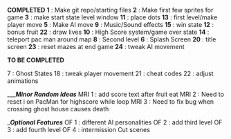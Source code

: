 __________COMPLETED__________
**1** : Make git repo/starting files
**2** : Make first few sprites for game
**3** : make start state level window
**11** : place dots
**13** : first level/make player move
**5** : Make AI move
**9** : Music/Sound effects
**15** : win state
**12** : bonus fruit
**22** : draw lives
**10** : High Score system/game over state
**14** : teleport pac man around map
**8** : Second level
**6** : Splash Screen
**20** : title screen
**23** : reset mazes at end game
**24** : tweak AI movement

__________TO BE COMPLETED__________




7 : Ghost States
18 : tweak player movement
21 : cheat codes
22 : adjust animations




__________Minor Random Ideas_______
MRI 1 : add score text after fruit eat
MRI 2 : Need to reset i on PacMan for highscore while loop
MRI 3 : Need to fix bug when crossing ghost house causes death

__________Optional Features_________
OF 1 : different AI personalities
OF 2 : add third level
OF 3 : add fourth level
OF 4 : intermission Cut scenes

